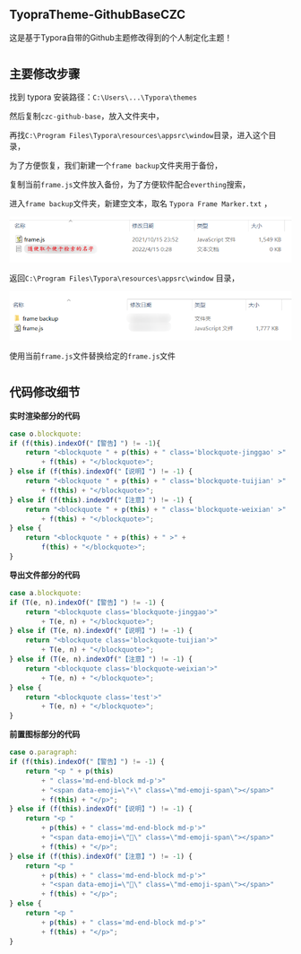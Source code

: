 ## TyopraTheme-GithubBaseCZC
这是基于Typora自带的Github主题修改得到的个人制定化主题！
　　

# 

## 主要修改步骤

找到 typora 安装路径：`C:\Users\...\Typora\themes`

然后复制`czc-github-base`，放入文件夹中，

再找`C:\Program Files\Typora\resources\appsrc\window`目录，进入这个目录，

为了方便恢复，我们新建一个`frame backup`文件夹用于备份，

复制当前`frame.js`文件放入备份，为了方便软件配合`everthing`搜索，

进入`frame backup`文件夹，新建空文本，取名 `Typora Frame Marker.txt` ，

<img src="images/image-20220415014508874.png" alt="image-20220415014508874" style="zoom:70%;" />

返回`C:\Program Files\Typora\resources\appsrc\window` 目录，

<img src="images/image-20220415014351304.png" alt="image-20220415014351304 " style="zoom:70%;" />

使用当前`frame.js`文件替换给定的`frame.js`文件
　　
　　
# 


## 代码修改细节
**实时渲染部分的代码**

```javascript
case o.blockquote:
if (f(this).indexOf("【警告】") != -1){
    return "<blockquote " + p(this) + " class='blockquote-jinggao' >"
        + f(this) + "</blockquote>";
} else if (f(this).indexOf("【说明】") != -1) {
    return "<blockquote " + p(this) + " class='blockquote-tuijian' >"
        + f(this) + "</blockquote>";
} else if (f(this).indexOf("【注意】") != -1) {
    return "<blockquote " + p(this) + " class='blockquote-weixian' >"
        + f(this) + "</blockquote>";
} else {
    return "<blockquote " + p(this) + " >" +
        f(this) + "</blockquote>";
}
```

**导出文件部分的代码**

```javascript
case a.blockquote:
if (T(e, n).indexOf("【警告】") != -1) {
    return "<blockquote class='blockquote-jinggao'>"
        + T(e, n) + "</blockquote>";
} else if (T(e, n).indexOf("【说明】") != -1) {
    return "<blockquote class='blockquote-tuijian'>"
        + T(e, n) + "</blockquote>";
} else if (T(e, n).indexOf("【注意】") != -1) {
    return "<blockquote class='blockquote-weixian'>"
        + T(e, n) + "</blockquote>";
} else {
    return "<blockquote class='test'>"
        + T(e, n) + "</blockquote>";
}
```

**前置图标部分的代码**

```javascript
case o.paragraph:
if (f(this).indexOf("【警告】") != -1) {
    return "<p " + p(this)
        + " class='md-end-block md-p'>"
        + "<span data-emoji=\"⚡\" class=\"md-emoji-span\"></span>"
        + f(this) + "</p>";
} else if (f(this).indexOf("【说明】") != -1) {
    return "<p "
        + p(this) + " class='md-end-block md-p'>"
        + "<span data-emoji=\"🔎\" class=\"md-emoji-span\"></span>"
        + f(this) + "</p>";
} else if (f(this).indexOf("【注意】") != -1) {
    return "<p "
        + p(this) + " class='md-end-block md-p'>"
        + "<span data-emoji=\"👻\" class=\"md-emoji-span\"></span>"
        + f(this) + "</p>";
} else {
    return "<p "
        + p(this) + " class='md-end-block md-p'>"
        + f(this) + "</p>";
}
```
